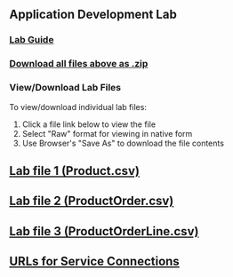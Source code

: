 ## Application Development Lab

### [Lab Guide](applicationdevelopment-labguide.md)

### [Download all files above as .zip](files/vbcsfiles.zip)

### View/Download Lab Files

  To view/download individual lab files:
  1. Click a file link below to view the file
  2. Select "Raw" format for viewing in native form
  3. Use Browser's "Save As" to download the file contents
  
  ## [Lab file 1 (Product.csv)](files/Product.csv)

  ## [Lab file 2 (ProductOrder.csv)](files/ProductOrder.csv)

  ## [Lab file 3 (ProductOrderLine.csv)](files/ProductOrderLine.csv)

  ## [URLs for Service Connections](files/AppDev_Endpoints.txt)

